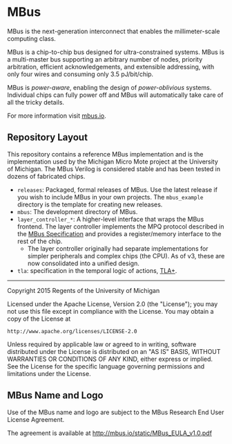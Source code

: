 MBus
====

MBus is the next-generation interconnect that enables the millimeter-scale
computing class.

MBus is a chip-to-chip bus designed for ultra-constrained systems. MBus is a
multi-master bus supporting an arbitrary number of nodes, priority arbitration,
efficient acknowledgements, and extensible addressing, with only four wires and
consuming only 3.5 pJ/bit/chip.

MBus is _power-aware_, enabling the design of _power-oblivious_ systems.
Individual chips can fully power off and MBus will automatically take care of
all the tricky details.

For more information visit [mbus.io](http://mbus.io).


Repository Layout
-----------------

This repository contains a reference MBus implementation and is the
implementation used by the Michigan Micro Mote project at the University of
Michigan. The MBus Verilog is considered stable and has been tested in dozens
of fabricated chips.

 * `releases`: Packaged, formal releases of MBus. Use the latest release if you
   wish to include MBus in your own projects. The `mbus_example` directory is
   the template for creating new releases.
 * `mbus`: The development directory of MBus.
 * `layer_controller_*`: A higher-level interface that wraps the MBus frontend.
   The layer controller implements the MPQ protocol described in the
   [MBus Specification](http://mbus.io/spec.html) and provides a register/memory
   interface to the rest of the chip.
   - The layer controller originally had separate implementations for simpler
     peripherals and complex chips (the CPU). As of v3, these are now
     consolidated into a unified design.
 * `tla`: specification in the temporal logic of actions,
   [TLA+](https://en.wikipedia.org/wiki/TLA%2B).


------------


Copyright 2015 Regents of the University of Michigan

Licensed under the Apache License, Version 2.0 (the "License");
you may not use this file except in compliance with the License.
You may obtain a copy of the License at

    http://www.apache.org/licenses/LICENSE-2.0

Unless required by applicable law or agreed to in writing, software
distributed under the License is distributed on an "AS IS" BASIS,
WITHOUT WARRANTIES OR CONDITIONS OF ANY KIND, either express or implied.
See the License for the specific language governing permissions and
limitations under the License.


MBus Name and Logo
------------------

Use of the MBus name and logo are subject to the MBus Research End User License Agreement.

The agreement is available at http://mbus.io/static/MBus_EULA_v1.0.pdf

